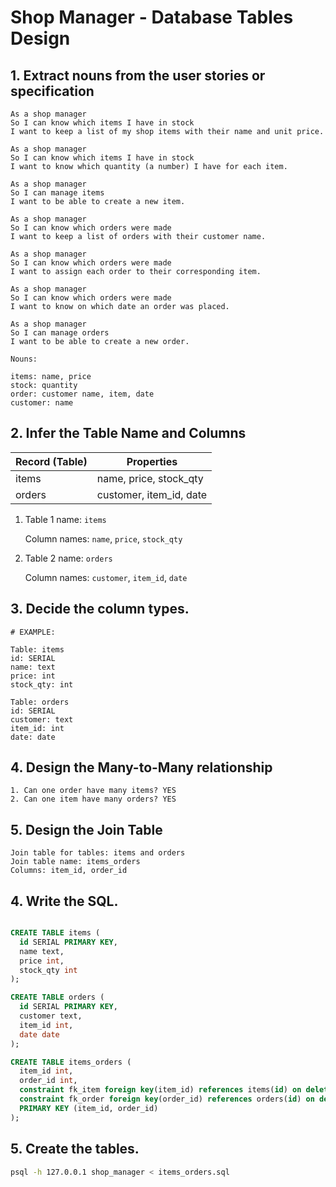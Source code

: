 # Shop Manager - Database Tables Design

## 1. Extract nouns from the user stories or specification

```
As a shop manager
So I can know which items I have in stock
I want to keep a list of my shop items with their name and unit price.

As a shop manager
So I can know which items I have in stock
I want to know which quantity (a number) I have for each item.

As a shop manager
So I can manage items
I want to be able to create a new item.

As a shop manager
So I can know which orders were made
I want to keep a list of orders with their customer name.

As a shop manager
So I can know which orders were made
I want to assign each order to their corresponding item.

As a shop manager
So I can know which orders were made
I want to know on which date an order was placed. 

As a shop manager
So I can manage orders
I want to be able to create a new order.
```

```
Nouns:

items: name, price
stock: quantity
order: customer name, item, date
customer: name
```

## 2. Infer the Table Name and Columns


| Record (Table)        | Properties                  |
| --------------------- | --------------------------- |
| items                 | name, price, stock_qty      |
| orders                | customer, item_id, date     |

1. Table 1 name: `items` 

    Column names: `name`, `price`, `stock_qty`

2. Table 2 name: `orders` 

    Column names: `customer`, `item_id`, `date`

## 3. Decide the column types.

```
# EXAMPLE:

Table: items
id: SERIAL
name: text
price: int
stock_qty: int

Table: orders
id: SERIAL
customer: text
item_id: int
date: date
```

## 4. Design the Many-to-Many relationship

```
1. Can one order have many items? YES
2. Can one item have many orders? YES
```

## 5. Design the Join Table

```
Join table for tables: items and orders
Join table name: items_orders
Columns: item_id, order_id
```

## 4. Write the SQL.

```sql

CREATE TABLE items (
  id SERIAL PRIMARY KEY,
  name text,
  price int,
  stock_qty int
);

CREATE TABLE orders (
  id SERIAL PRIMARY KEY,
  customer text,
  item_id int,
  date date
);

CREATE TABLE items_orders (
  item_id int,
  order_id int,
  constraint fk_item foreign key(item_id) references items(id) on delete cascade,
  constraint fk_order foreign key(order_id) references orders(id) on delete cascade,
  PRIMARY KEY (item_id, order_id)
);

```

## 5. Create the tables.

```bash
psql -h 127.0.0.1 shop_manager < items_orders.sql
```